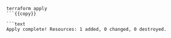 ```shell
terraform apply
```{{copy}}

```text
Apply complete! Resources: 1 added, 0 changed, 0 destroyed.
```

